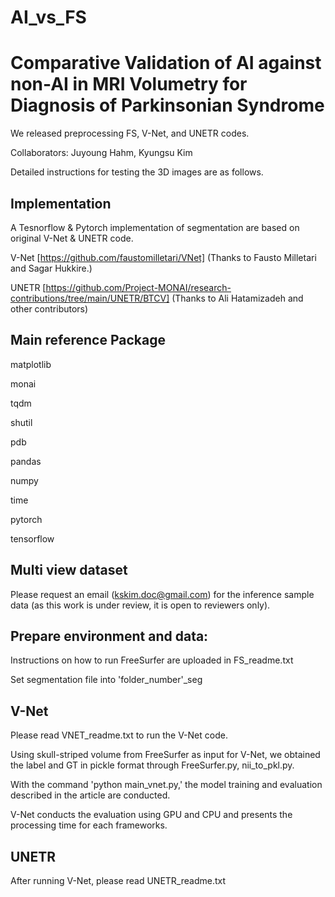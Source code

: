 # AI_vs_FS
# Comparative Validation of AI against non-AI in MRI Volumetry for Diagnosis of Parkinsonian Syndrome

We released preprocessing FS, V-Net, and UNETR codes.

Collaborators: Juyoung Hahm, Kyungsu Kim

Detailed instructions for testing the 3D images are as follows.

## Implementation
A Tesnorflow & Pytorch implementation of segmentation are based on original V-Net & UNETR code.

V-Net [https://github.com/faustomilletari/VNet] (Thanks to Fausto Milletari and Sagar Hukkire.)

UNETR [https://github.com/Project-MONAI/research-contributions/tree/main/UNETR/BTCV] (Thanks to Ali Hatamizadeh and other contributors)

## Main reference Package

matplotlib

monai

tqdm

shutil

pdb

pandas

numpy

time

pytorch

tensorflow

## Multi view dataset
Please request an email (kskim.doc@gmail.com) for the inference sample data (as this work is under review, it is open to reviewers only).

## Prepare environment and data:
Instructions on how to run FreeSurfer are uploaded in FS_readme.txt

Set segmentation file into 'folder_number'_seg

## V-Net
Please read VNET_readme.txt to run the V-Net code.

Using skull-striped volume from FreeSurfer as input for V-Net, we obtained the label and GT in pickle format through FreeSurfer.py, nii_to_pkl.py.

With the command 'python main_vnet.py,' the model training and evaluation described in the article are conducted.

V-Net conducts the evaluation using GPU and CPU and presents the processing time for each frameworks.


## UNETR
After running V-Net, please read UNETR_readme.txt

